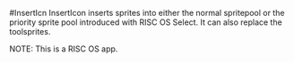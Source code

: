 #InsertIcn
InsertIcon inserts sprites into either the normal spritepool or the priority sprite pool introduced with RISC OS Select. It can also replace the toolsprites.

NOTE: This is a RISC OS app.